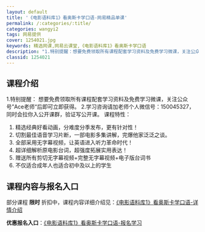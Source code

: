 ```yaml
---
layout: default
title: '《电影语料库1》看奥斯卡学口语-网易精品单课'
permalink: /:categories/:title/
categories: wangyi2
tags: 网易提供
cover: 1254021.jpg
keywords: 精选网课,网易云课堂,《电影语料库1》看奥斯卡学口语
description: "1.特别提醒：想要免费领取所有课程配套学习资料及免费学习微课，关注公众号”Ace老师“后即可立即获得。2.学习咨询请加老师个人微信号：150045327，同时会拉你入公开课群，验证写公开课。"
classid: 1254021
---
```


## 课程介绍

1.特别提醒：
想要免费领取所有课程配套学习资料及免费学习微课，关注公众号”Ace老师“后即可立即获得。
2.学习咨询请加老师个人微信号：150045327，同时会拉你入公开课群，验证写公开课。
课程特性：
1. 精选经典好看动画，分难度分季发布，更有针对性！
2. 切割最佳语音学习片断，一部电影多集讲解，完爆他家泛泛之谈。
3. 全部采用无字幕视频，让英语进入听力革命时代！
4. 超详细解析原电影台词，超强度拓展实用表达！
5. 赠送所有剪切无字幕视频+完整无字幕视频+电子版台词书
6. 不仅适合成年人也适合初中及以上的学生

## 课程内容与报名入口

部分课程 **限时** 折扣中，课程内容详细介绍见：[《电影语料库1》看奥斯卡学口语-详情介绍](https://study.163.com/course/introduction/1254021.htm?share=1&shareId=1025206652&utm_campaign=share&utm_medium=iphoneShare&utm_source=&utm_u=1025206652)

**优惠报名入口**：[《电影语料库1》看奥斯卡学口语-报名学习](https://study.163.com/course/introduction/1254021.htm?share=1&shareId=1025206652&utm_campaign=share&utm_medium=iphoneShare&utm_source=&utm_u=1025206652)

